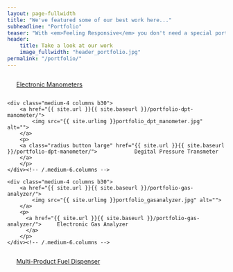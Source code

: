 ```yaml
---
layout: page-fullwidth
title: "We've featured some of our best work here..."
subheadline: "Portfolio"
teaser: "With <em>Feeling Responsive</em> you don't need a special portfolio template. Just check out the great possibilities of the <a href='http://foundation.zurb.com/docs/components/grid.html'>foundation grid</a> and experiment with it."
header:
    title: Take a look at our work
    image_fullwidth: "header_portfolio.jpg"
permalink: "/portfolio/"
---
```

<!--more-->

<div class="row t60">
    <div class="medium-4 columns">
        <a href="{{ site.url }}{{ site.baseurl }}/portfolio-manometer/">
        <img src="{{ site.urlimg }}portfolio_big_manometer.jpg" alt="">
        </a>
        <p>
        <a class="radius button large" href="{{ site.url }}{{ site.baseurl }}/portfolio-manometer/">            Electronic Manometers                   
        </a>
        </p>
    </div><!-- /.medium-4.columns -->

    <div class="medium-4 columns b30">
        <a href="{{ site.url }}{{ site.baseurl }}/portfolio-dpt-manometer/">
            <img src="{{ site.urlimg }}portfolio_dpt_manometer.jpg" alt="">
        </a>
        <p>
        <a class="radius button large" href="{{ site.url }}{{ site.baseurl }}/portfolio-dpt-manometer/">            Degital Pressure Transmeter                   
        </a>
        </p>
    </div><!-- /.medium-6.columns -->

    <div class="medium-4 columns b30">
        <a href="{{ site.url }}{{ site.baseurl }}/portfolio-gas-analyzer/">
            <img src="{{ site.urlimg }}portfolio_gasanalyzer.jpg" alt="">
        </a>
        <p>
          <a href="{{ site.url }}{{ site.baseurl }}/portfolio-gas-analyzer/">     Electronic Gas Analyzer
          </a>
        </p>
    </div><!-- /.medium-6.columns -->
</div><!-- /.row -->


<div class="row t30">
    <div class="medium-4 columns">
        <a href="{{ site.url }}{{ site.baseurl }}/portfolio-fuel-diespense/">
            <img src="{{ site.urlimg }}portfolio_mpd.jpg" alt="">
        </a>
        <p>
          <a href="{{ site.url }}{{ site.baseurl }}/portfolio-fuel-diespense/">     Multi-Product Fuel Dispenser
          </a>
        </p>
    </div><!-- /.medium-4.columns -->

<!--
    <div class="medium-4 columns">
        <img src="{{ site.urlimg }}webdesign_screenshot_schriefer.jpg" alt="">
        <p>Website: <a href="http://www.psychotherapie-schriefer.de/">Praxis für psychologische Psychotherapie Simone Schriefer</a></p>
    </div><!- /.medium-4.columns ->
-->
</div><!-- /.row -->

